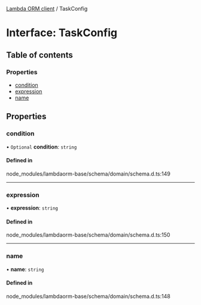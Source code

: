 [Lambda ORM client](../README.md) / TaskConfig

# Interface: TaskConfig

## Table of contents

### Properties

- [condition](TaskConfig.md#condition)
- [expression](TaskConfig.md#expression)
- [name](TaskConfig.md#name)

## Properties

### condition

• `Optional` **condition**: `string`

#### Defined in

node_modules/lambdaorm-base/schema/domain/schema.d.ts:149

___

### expression

• **expression**: `string`

#### Defined in

node_modules/lambdaorm-base/schema/domain/schema.d.ts:150

___

### name

• **name**: `string`

#### Defined in

node_modules/lambdaorm-base/schema/domain/schema.d.ts:148
